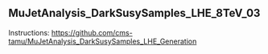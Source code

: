 ## MuJetAnalysis_DarkSusySamples_LHE_8TeV_03

Instructions: https://github.com/cms-tamu/MuJetAnalysis_DarkSusySamples_LHE_Generation
